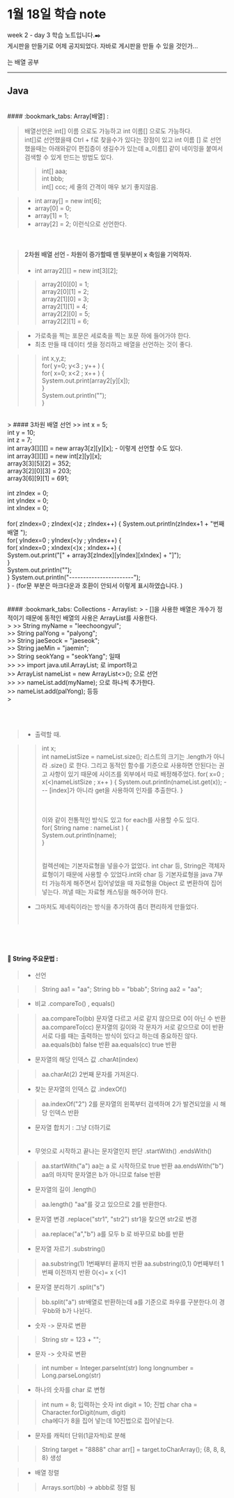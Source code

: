 1월 18일 학습 note
===================


week 2 - day 3 학습 노트입니다.:black_nib:  <br/> 게시판을 만들기로 어제 공지되었다. 자바로 게시판을 만들 수 있을 것인가...<br/><br/>
는 배열 공부<br/>

----------


Java
-------------
<br/>
#### :bookmark_tabs: Array[배열] : 

> 배열선언은 int[] 이름 으로도 가능하고 int 이름[] 으로도 가능하다.<br/>
> int[]로 선언했을때 Ctrl + f로 찾을수가 있다는 장점이 있고 int 이름 [] 로 선언했을때는 아래와같이 편집증이 생길수가 있는데 a_이름[] 같이 네이밍을 붙여서 검색할 수 있게 만드는 방법도 있다. 
>> int[] aaa; <br/>
>> int bbb; <br/>
>> int[] ccc;  세 줄의 간격이 매우 보기 좋지않음.<br/>

> - int array[] = new int[6];
> - array[0] = 0;
> - array[1] = 1;
> - array[2] = 2;  이런식으로 선언한다. 

<br/>

> #### 2차원 배열 선언 - 차원이 증가할때 맨 뒷부분이 x 축임을 기억하자.
> - int array2[][] = new int[3][2];  

>> array2[0][0] = 1;      
>> array2[0][1] = 2;     
>> array2[1][0] = 3;     
>> array2[1][1] = 4;     
>> array2[2][0] = 5;     
>> array2[2][1] = 6;        

> - 가로축을 찍는 포문은 세로축을 찍는 포문 하에 들어가야 한다.
> - 최초 만들 때 데이터 셋을 정리하고 배열을 선언하는 것이 좋다. <br/>

>>	int x,y,z;   <br/> 
>>	for( y=0; y<3 ; y++ ) {<br/>
>>		for( x=0; x<2 ; x++ ) {<br/>
>>			System.out.print(array2[y][x]);  <br/>
>>		}     <br/>
>>		System.out.println("");   <br/>
>>	}<br/>

<br/>
> #### 3차원 배열 선언 
>> int x = 5;<br/>
 int y = 10;<br/>
 int z = 7;<br/>
 int array3[][][] = new array3[z][y][x];   - 이렇게 선언할 수도 있다.<br/>
 int array3[][][] = new int[z][y][x];<br/>		
 array3[3][5][2] = 352;<br/>
 array3[2][0][3] = 203;<br/>
 array3[6][9][1] = 691;<br/><br/>
 int zIndex = 0;<br/>
 int yIndex = 0;<br/>
 int xIndex = 0;<br/><br/>
 for( zIndex=0 ; zIndex(<)z ; zIndex++) {  
 	System.out.println(zIndex+1 + "번째 배열 ");<br/>
 	for( yIndex=0 ; yIndex(<)y ; yIndex++) {<br/> 		
 		for( xIndex=0 ; xIndex(<)x ; xIndex++) {<br/>
				System.out.print("[" + array3[zIndex][yIndex][xIndex] + "]");<br/>
				}<br/>
				System.out.println("");<br/>
			}
			System.out.println("-----------------------");<br/>
		}
 - (for문 부분은 마크다운과 호환이 안되서 이렇게 표시하였습니다. )

<br/>
<br/>
<br/>
#### :bookmark_tabs: Collections - Arraylist:
> - []을 사용한 배열은 개수가 정적이기 때문에 동적인 배열의 사용은 ArrayList를 사용한다.<br/>
>
>> String myName = "leechoongyul";<br/>
>> String palYong = "palyong";<br/>
>> String jaeSeock = "jaeseok";<br/>
>> String jaeMin = "jaemin";<br/>
>> String seokYang = "seokYang"; 일때 <br/>
>>
>> import java.util.ArrayList; 로 import하고 <br/>
>> ArrayList<String> nameList = new ArrayList<>(); 으로 선언 <br/>
>>
>> nameList.add(myName);  으로 하나씩 추가한다.<br/>
>> nameList.add(palYong); 등등 <br/>
>

<br/><br/>
> - 출력할 때. 

>> int x;<br/>
>> int nameListSize = nameList.size();  리스트의 크기는 .length가 아니라 .size() 로 한다. 그리고 동적인 함수를 기준으로 사용하면 안된다는 권고 사항이 있기 때문에 사이즈를 외부에서 따로 배정해주었다.
>> for( x=0 ; x(<)nameListSize ; x++ ) {
>> 	System.out.println(nameList.get(x));   ---   [index]가 아니라 get을 사용하여 인자를 추출한다.
>> }<br/><br/><br/>
>> 	
>>	이와 같이 전통적인 방식도 있고 for each를 사용할 수도 있다.  <br/>
>>	for( String name : nameList ) {<br/>
>>		System.out.println(name);<br/>
>>	}<br/>
><br/><br/>
> 컬렉션에는 기본자료형을 넣을수가 없었다. int char 등, String은 객체자료형이기 때문에 사용할 수 있었다.int와 char 등 기본자료형을 java 7부터 가능하게 해주면서 집어넣었을 때 자료형을 Object 로 변환하여 집어넣는다. 꺼낼 때는 자료형 캐스팅을 해주어야 한다. <br/>
> - 그마저도 제네릭이라는 방식을 추가하여 좀더 편리하게 만들었다.
><br/>

<br/><br/>

#### :bookmark_tabs: String 주요문법 :
> - 선언 <br/>

>> String aa1 = "aa";
>> String bb = "bbab";
>> String aa2 = "aa";

> - 비교 .compareTo() , equals() 

>> aa.compareTo(bb) 문자열 다르고 서로 같지 않으므로 0이 아닌 수 반환 
>> aa.compareTo(cc) 문자열의 길이와 각 문자가 서로 같으므로 0이 반환 
>>  서로 다를 때는 출력하는 방식이 있다고 하는데 중요하진 않다.
>> aa.equals(bb)  false 반환
>> aa.equals(cc)  true 반환
>
> - 문자열의 해당 인덱스 값 .charAt(index) 

>> aa.charAt(2)  2번째 문자를 가져온다.
>
> - 찾는 문자열의 인덱스 값 .indexOf()

>> aa.indexOf("2")   2를 문자열의 왼쪽부터 검색하며 2가 발견되었을 시 해당 인덱스 반환
>
> - 문자열 합치기 : 그냥 더하기로 <br/><br/><br/>
> - 무엇으로 시작하고 끝나는 문자열인지 판단 .startWith()  .endsWith()

>> aa.startWith("a")   aa는 a 로 시작하므로 true 반환 
>> aa.endsWith("b")    aa의 마지막 문자열은 b가 아니므로 false 반환 
>
> - 문자열의 길이 .length()
>> aa.length()     "aa"를 갖고 있으므로 2를 반환한다.
>
> - 문자열 변경 .replace("str1", "str2") str1을 찾으면 str2로 변경 

>> aa.replace("a","b")   a를 모두 b 로 바꾸므로 bb를 반환
> 
> - 문자열 자르기 .substring()

>> aa.substring(1)    1번째부터 끝까지 반환
>> aa.substring(0,1)  0번째부터 1번째 이전까지 반환 0(<)= x (<)1

 >- 문자열 분리하기 .split("s")

>>  bb.split("a")     str배열로 반환하는데 a를 기준으로 좌우를 구분한다.이 경우bb와 b가 나뉜다. 
> - 숫자 -> 문자로 변환  

>>  String str = 123 + "";
>
> - 문자 -> 숫자로 변환 

>> int number = Integer.parseInt(str)
>> long longnumber = Long.parseLong(str)

> -  하나의 숫자를 char 로 변형

>> 	int num = 8;    입력하는 숫자
>>	int digit = 10;  진법 
>>  char cha = Character.forDigit(num, digit)  
>>	cha에다가 8을 집어 넣는데 10진법으로 집어넣는다.

> - 문자를 캐릭터 단위(1글자씩)로 분해

>> String target = "8888"
>> char arr[] = target.toCharArray();   {8, 8, 8, 8} 생성

> -  배열 정렬

>> Arrays.sort(bb)  -> abbb로 정렬 됨 